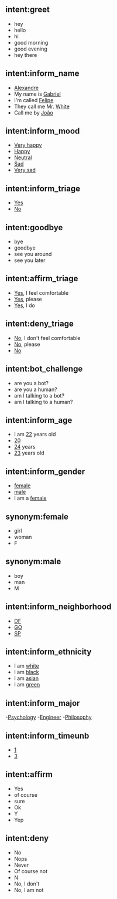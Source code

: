 ## intent:greet
- hey
- hello
- hi
- good morning
- good evening
- hey there

## intent:inform_name
- [Alexandre](name)
- My name is [Gabriel](name)
- I'm called [Felipe](name)
- They call me Mr. [White](name)
- Call me by [João](name)

## intent:inform_mood
- [Very happy](mood)
- [Happy](mood)
- [Neutral](mood)
- [Sad](mood)
- [Very sad](mood)

## intent:inform_triage
- [Yes](triage)
- [No](triage)

## intent:goodbye
- bye
- goodbye
- see you around
- see you later

## intent:affirm_triage
- [Yes](triage), I feel comfortable
- [Yes](triage), please
- [Yes](triage), I do

## intent:deny_triage
- [No](triage), I don't feel comfortable
- [No](triage), please
- [No](triage)

## intent:bot_challenge
- are you a bot?
- are you a human?
- am I talking to a bot?
- am I talking to a human?

## intent:inform_age
- I am [22](age) years old
- [20](age)
- [24](age) years
- [23](age) years old

## intent:inform_gender
- [female](gender)
- [male](gender)
- I am a [female](gender)

## synonym:female
- girl
- woman
- F

## synonym:male
- boy
- man
- M

## intent:inform_neighborhood
- [DF](neighborhood)
- [GO](neighborhood)
- [SP](neighborhood)


## intent:inform_ethnicity
- I am [white](ethnicity)
- I am [black](ethnicity)
- I am [asian](ethnicity)
- I am [green](ethnicity)

## intent:inform_major
-[Psychology](major)
-[Engineer](major)
-[Philosophy](major)

## intent:inform_timeunb
- [1](timeunb)
- [3](timeunb)

## intent:affirm
- Yes
- of course
- sure
- Ok
- Y
- Yep


## intent:deny
- No
- Nops
- Never
- Of course not
- N
- No, I don't
- No, I am not
